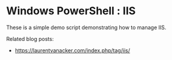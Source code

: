 # Windows PowerShell : IIS

These is a simple demo script demonstrating how to manage IIS.

Related blog posts: 
- https://laurentvanacker.com/index.php/tag/iis/
